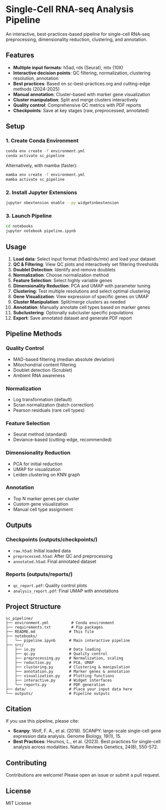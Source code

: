 # Single-Cell RNA-seq Analysis Pipeline

An interactive, best-practices-based pipeline for single-cell RNA-seq preprocessing, dimensionality reduction, clustering, and annotation.

## Features

- **Multiple input formats**: h5ad, rds (Seurat), mtx (10X)
- **Interactive decision points**: QC filtering, normalization, clustering resolution, annotation
- **Best practices**: Based on sc-best-practices.org and cutting-edge methods (2024-2025)
- **Manual annotation**: Cluster-based with marker gene visualization
- **Cluster manipulation**: Split and merge clusters interactively
- **Quality control**: Comprehensive QC metrics with PDF reports
- **Checkpoints**: Save at key stages (raw, preprocessed, annotated)

## Setup

### 1. Create Conda Environment

```bash
conda env create -f environment.yml
conda activate sc_pipeline
```

Alternatively, with mamba (faster):

```bash
mamba env create -f environment.yml
mamba activate sc_pipeline
```

### 2. Install Jupyter Extensions

```bash
jupyter nbextension enable --py widgetsnbextension
```

### 3. Launch Pipeline

```bash
cd notebooks
jupyter notebook pipeline.ipynb
```

## Usage

1. **Load data**: Select input format (h5ad/rds/mtx) and load your dataset
2. **QC & Filtering**: View QC plots and interactively set filtering thresholds
3. **Doublet Detection**: Identify and remove doublets
4. **Normalization**: Choose normalization method
5. **Feature Selection**: Select highly variable genes
6. **Dimensionality Reduction**: PCA and UMAP with parameter tuning
7. **Clustering**: Test multiple resolutions and select optimal clustering
8. **Gene Visualization**: View expression of specific genes on UMAP
9. **Cluster Manipulation**: Split/merge clusters as needed
10. **Annotation**: Manually annotate cell types based on marker genes
11. **Subclustering**: Optionally subcluster specific populations
12. **Export**: Save annotated dataset and generate PDF report

## Pipeline Methods

### Quality Control
- MAD-based filtering (median absolute deviation)
- Mitochondrial content filtering
- Doublet detection (Scrublet)
- Ambient RNA awareness

### Normalization
- Log transformation (default)
- Scran normalization (batch correction)
- Pearson residuals (rare cell types)

### Feature Selection
- Seurat method (standard)
- Deviance-based (cutting-edge, recommended)

### Dimensionality Reduction
- PCA for initial reduction
- UMAP for visualization
- Leiden clustering on KNN graph

### Annotation
- Top N marker genes per cluster
- Custom gene visualization
- Manual cell type assignment

## Outputs

### Checkpoints (outputs/checkpoints/)
- `raw.h5ad`: Initial loaded data
- `preprocessed.h5ad`: After QC and preprocessing
- `annotated.h5ad`: Final annotated dataset

### Reports (outputs/reports/)
- `qc_report.pdf`: Quality control plots
- `analysis_report.pdf`: Final UMAP with annotations

## Project Structure

```
sc_pipeline/
├── environment.yml          # Conda environment
├── requirements.txt         # Pip packages
├── README.md               # This file
├── notebooks/
│   └── pipeline.ipynb      # Main interactive pipeline
├── src/
│   ├── io.py               # Data loading
│   ├── qc.py               # Quality control
│   ├── preprocessing.py    # Normalization, scaling
│   ├── reduction.py        # PCA, UMAP
│   ├── clustering.py       # Clustering & manipulation
│   ├── annotation.py       # Marker genes & annotation
│   ├── visualization.py    # Plotting functions
│   ├── interactive.py      # Widget interfaces
│   └── reports.py          # PDF generation
├── data/                   # Place your input data here
└── outputs/                # Pipeline outputs
```

## Citation

If you use this pipeline, please cite:

- **Scanpy**: Wolf, F. A., et al. (2018). SCANPY: large-scale single-cell gene expression data analysis. Genome Biology, 19(1), 15.
- **Best Practices**: Heumos, L., et al. (2023). Best practices for single-cell analysis across modalities. Nature Reviews Genetics, 24(8), 550-572.

## Contributing

Contributions are welcome! Please open an issue or submit a pull request.

## License

MIT License